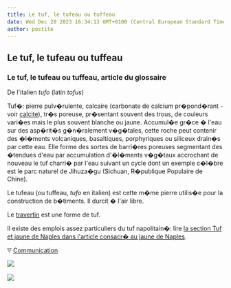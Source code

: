 ```yaml
---
title: Le tuf, le tufeau ou tuffeau
date: Wed Dec 20 2023 16:34:13 GMT+0100 (Central European Standard Time)
author: postite
---
```


## Le tuf, le tufeau ou tuffeau
### Le tuf, le tufeau ou tuffeau, article du glossaire
 De l'italien _tufo_ (latin _tofus_)

Tuf�: pierre pulv�rulente, calcaire (carbonate de calcium pr�pond�rant - voir [calcite](calcite.html)), tr�s poreuse, pr�sentant souvent des trous, de couleurs vari�es mais le plus souvent blanche ou jaune. Accumul�e gr�ce � l'eau sur des asp�rit�s g�n�ralement v�g�tales, cette roche peut contenir des �l�ments volcaniques, basaltiques, porphyriques ou siliceux drain�s par cette eau. Elle forme des sortes de barri�res poreuses segmentant des �tendues d'eau par accumulation d'�l�ments v�g�taux accrochant de nouveau le tuf charri� par l'eau suivant un cycle dont un exemple c�l�bre est le parc naturel de Jihuza�gu (Sichuan, R�publique Populaire de Chine).

Le tufeau (ou tuffeau, _tufo_ en italien) est cette m�me pierre utilis�e pour la construction de b�timents. Il durcit � l'air libre.

Le [travertin](travertin.html) est une forme de tuf.

Il existe des emplois assez particuliers du tuf napolitain�: lire [la section Tuf et jaune de Naples dans l'article consacr� au jaune de Naples](jaunedenaples.html#tufetjaunedenaples).



![](images/flechebas.gif) [Communication](http://www.artrealite.com/annonceurs.htm) 

[![](https://cbonvin.fr/sites/regie.artrealite.com/visuels/campagne1.png)](index-2.html#20131014)

![](https://cbonvin.fr/sites/regie.artrealite.com/visuels/campagne2.png)